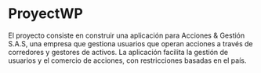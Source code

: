 # ProyectWP
El proyecto consiste en construir una aplicación para Acciones &amp; Gestión S.A.S, una empresa que gestiona usuarios que operan acciones a través de corredores y gestores de activos. La aplicación facilita la gestión de usuarios y el comercio de acciones, con restricciones basadas en el país.
